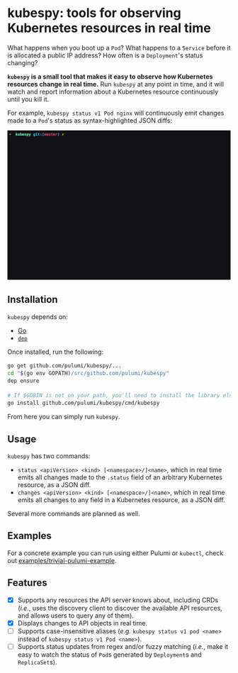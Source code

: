 # kubespy: tools for observing Kubernetes resources in real time

What happens when you boot up a `Pod`? What happens to a `Service` before it is allocated a public
IP address? How often is a `Deployment`'s status changing?

**`kubespy` is a small tool that makes it easy to observe how Kubernetes resources change in real
time.** Run `kubespy` at any point in time, and it will watch and report information about a
Kubernetes resource continuously until you kill it.

For example, `kubespy status v1 Pod nginx` will continuously emit changes made to a `Pod`'s status
as syntax-highlighted JSON diffs:

![Changes](images/status.gif "Changes a Pod undergoes as it starts, in real time")

## Installation

`kubespy` depends on:

-   [Go](https://golang.org/)
-   [`dep`](https://github.com/golang/dep)

Once installed, run the following:

```sh
go get github.com/pulumi/kubespy/...
cd "$(go env GOPATH)/src/github.com/pulumi/kubespy"
dep ensure

# If $GOBIN is not on your path, you'll need to install the library elsewhere.
go install github.com/pulumi/kubespy/cmd/kubespy
```

From here you can simply run `kubespy`.

## Usage

`kubespy` has two commands:

-   `status <apiVersion> <kind> [<namespace>/]<name>`, which in real time emits all changes made to
    the `.status` field of an arbitrary Kubernetes resource, as a JSON diff.
-   `changes <apiVersion> <kind> [<namespace>/]<name>`, which in real time emits all changes to any
    field in a Kubernetes resource, as a JSON diff.

Several more commands are planned as well.

## Examples

For a concrete example you can run using either Pulumi or `kubectl`, check out [examples/trivial-pulumi-example](https://github.com/pulumi/kubespy/tree/master/examples/trivial-pulumi-example).

## Features

-   [x] Supports any resources the API server knows about, including CRDs (_i.e._, uses the discovery
        client to discover the available API resources, and allows users to query any of them).
-   [x] Displays changes to API objects in real time.
-   [ ] Supports case-insensitive aliases (_e.g._ `kubespy status v1 pod <name>` instead of
        `kubespy status v1 Pod <name>`).
-   [ ] Supports status updates from regex and/or fuzzy matching (_i.e._, make it easy to watch the
        status of `Pod`s generated by `Deployment`s and `ReplicaSet`s).
